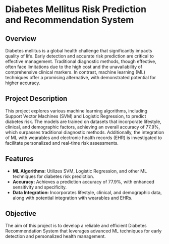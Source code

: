# Diabetes Mellitus Risk Prediction and Recommendation System

## Overview

Diabetes mellitus is a global health challenge that significantly impacts quality of life. Early detection and accurate risk prediction are critical to effective management. Traditional diagnostic methods, though effective, often face limitations due to the high cost and the unavailability of comprehensive clinical markers. In contrast, machine learning (ML) techniques offer a promising alternative, with demonstrated potential for higher accuracy.

## Project Description

This project explores various machine learning algorithms, including Support Vector Machines (SVM) and Logistic Regression, to predict diabetes risk. The models are trained on datasets that incorporate lifestyle, clinical, and demographic factors, achieving an overall accuracy of 77.9%, which surpasses traditional diagnostic methods. Additionally, the integration of ML with wearables and electronic health records (EHR) is investigated to facilitate personalized and real-time risk assessments.

## Features

- **ML Algorithms:** Utilizes SVM, Logistic Regression, and other ML techniques for diabetes risk prediction.
- **Accuracy:** Achieves a prediction accuracy of 77.9%, with enhanced sensitivity and specificity.
- **Data Integration:** Incorporates lifestyle, clinical, and demographic data, along with potential integration with wearables and EHRs.

## Objective

The aim of this project is to develop a reliable and efficient Diabetes Recommendation System that leverages advanced ML techniques for early detection and personalized health management.

